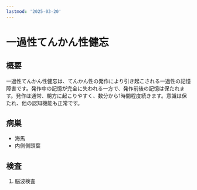 ```yaml
---
lastmod: '2025-03-20'
---
```


# 一過性てんかん性健忘

## 概要

一過性てんかん性健忘は、てんかん性の発作により引き起こされる一過性の記憶障害です。発作中の記憶が完全に失われる一方で、発作前後の記憶は保たれます。発作は通常、朝方に起こりやすく、数分から1時間程度続きます。意識は保たれ、他の認知機能も正常です。

## 病巣

- 海馬
- 内側側頭葉

## 検査

1. 脳波検査
